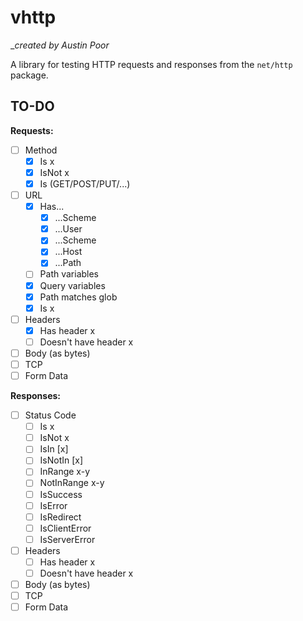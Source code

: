 # vhttp

__created by Austin Poor_

A library for testing HTTP requests and responses from the `net/http` package.

## TO-DO 

**Requests:**
- [ ] Method
  - [x] Is x
  - [x] IsNot x
  - [x] Is (GET/POST/PUT/...)
- [ ] URL
  - [X] Has...
    - [X] ...Scheme
    - [X] ...User
    - [X] ...Scheme
    - [X] ...Host
    - [X] ...Path
  - [ ] Path variables
  - [X] Query variables
  - [X] Path matches glob
  - [X] Is x
- [ ] Headers
  - [X] Has header x
  - [ ] Doesn't have header x
- [ ] Body (as bytes)
- [ ] TCP
- [ ] Form Data

**Responses:**
- [ ] Status Code
  - [ ] Is x
  - [ ] IsNot x
  - [ ] IsIn [x]
  - [ ] IsNotIn [x]
  - [ ] InRange x-y
  - [ ] NotInRange x-y
  - [ ] IsSuccess
  - [ ] IsError
  - [ ] IsRedirect
  - [ ] IsClientError
  - [ ] IsServerError
- [ ] Headers
  - [ ] Has header x
  - [ ] Doesn't have header x
- [ ] Body (as bytes)
- [ ] TCP
- [ ] Form Data
